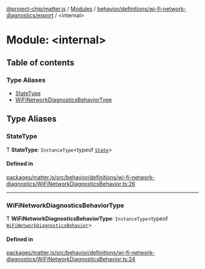 [@project-chip/matter.js](../README.md) / [Modules](../modules.md) / [behavior/definitions/wi-fi-network-diagnostics/export](behavior_definitions_wi_fi_network_diagnostics_export.md) / \<internal\>

# Module: \<internal\>

## Table of contents

### Type Aliases

- [StateType](behavior_definitions_wi_fi_network_diagnostics_export._internal_.md#statetype)
- [WiFiNetworkDiagnosticsBehaviorType](behavior_definitions_wi_fi_network_diagnostics_export._internal_.md#wifinetworkdiagnosticsbehaviortype)

## Type Aliases

### StateType

Ƭ **StateType**: `InstanceType`\<typeof [`State`](../classes/behavior_definitions_wi_fi_network_diagnostics_export.WiFiNetworkDiagnosticsServer.md#state-1)\>

#### Defined in

[packages/matter.js/src/behavior/definitions/wi-fi-network-diagnostics/WiFiNetworkDiagnosticsBehavior.ts:26](https://github.com/project-chip/matter.js/blob/2d9f2165d2672864fda3496a6d0d5f93597f82c6/packages/matter.js/src/behavior/definitions/wi-fi-network-diagnostics/WiFiNetworkDiagnosticsBehavior.ts#L26)

___

### WiFiNetworkDiagnosticsBehaviorType

Ƭ **WiFiNetworkDiagnosticsBehaviorType**: `InstanceType`\<typeof [`WiFiNetworkDiagnosticsBehavior`](behavior_definitions_wi_fi_network_diagnostics_export.md#wifinetworkdiagnosticsbehavior)\>

#### Defined in

[packages/matter.js/src/behavior/definitions/wi-fi-network-diagnostics/WiFiNetworkDiagnosticsBehavior.ts:24](https://github.com/project-chip/matter.js/blob/2d9f2165d2672864fda3496a6d0d5f93597f82c6/packages/matter.js/src/behavior/definitions/wi-fi-network-diagnostics/WiFiNetworkDiagnosticsBehavior.ts#L24)
